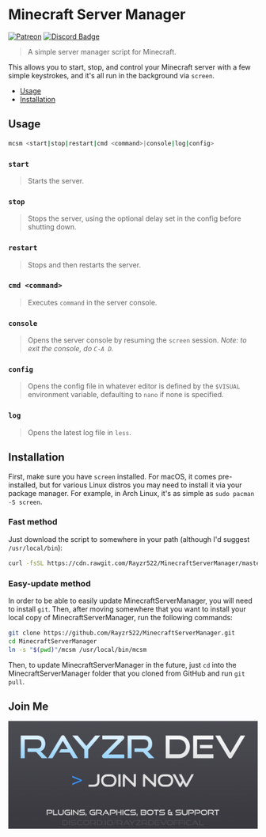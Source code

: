 # Minecraft Server Manager
[![Patreon](http://ionicabizau.github.io/badges/patreon.svg)](https://patreon.com/Rayzr522)
[![Discord Badge](https://discordapp.com/api/guilds/282207139752050688/embed.png)](https://discord.io/rayzrdevofficial)

> A simple server manager script for Minecraft.

This allows you to start, stop, and control your Minecraft server with a few simple keystrokes, and it's all run in the background via `screen`.

* [Usage](#Usage)
* [Installation](#Installation)

## Usage

```bash
mcsm <start|stop|restart|cmd <command>|console|log|config>
```

### `start`

> Starts the server.

### `stop`

> Stops the server, using the optional delay set in the config before shutting down.

### `restart`

> Stops and then restarts the server.

### `cmd <command>`

> Executes `command` in the server console.

### `console`

> Opens the server console by resuming the `screen` session. *Note: to exit the console, do `C-A D`.*

### `config`

> Opens the config file in whatever editor is defined by the `$VISUAL` environment variable, defaulting to `nano` if none is specified.

### `log`

> Opens the latest log file in `less`.

## Installation

First, make sure you have `screen` installed. For macOS, it comes pre-installed, but for various Linux distros you may need to install it via your package manager. For example, in Arch Linux, it's as simple as `sudo pacman -S screen`.

### Fast method

Just download the script to somewhere in your path (although I'd suggest `/usr/local/bin`):

```bash
curl -fsSL https://cdn.rawgit.com/Rayzr522/MinecraftServerManager/master/mcsm -o /usr/local/bin/mcsm
```

### Easy-update method

In order to be able to easily update MinecraftServerManager, you will need to install `git`. Then, after moving somewhere that you want to install your local copy of MinecraftServerManager, run the following commands:

```bash
git clone https://github.com/Rayzr522/MinecraftServerManager.git
cd MinecraftServerManager
ln -s "$(pwd)"/mcsm /usr/local/bin/mcsm
```

Then, to update MinecraftServerManager in the future, just `cd` into the MinecraftServerManager folder that you cloned from GitHub and run `git pull`.

## Join Me

[![Discord Badge](https://github.com/Rayzr522/ProjectResources/raw/master/RayzrDev/badge-small.png)](https://discord.io/rayzrdevofficial)
